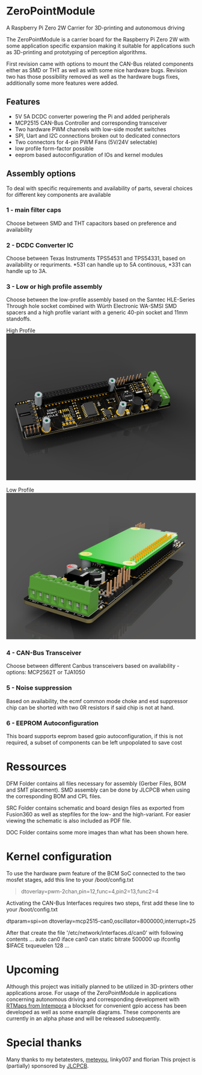 # ZeroPointModule
 A Raspberry Pi Zero 2W Carrier for 3D-printing and autonomous driving
 
The ZeroPointModule is a carrier board for the Raspberry Pi Zero 2W with some application specific expansion making it suitable for applications such as 3D-printing and prototyping of perception algorithms.

First revision came with options to mount the CAN-Bus related components either as SMD or THT as well as with some nice hardware bugs.
Revision two has those possibility removed as well as the hardware bugs fixes, additionally some more features were added.

## Features
- 5V 5A DCDC converter powering the Pi and added peripherals
- MCP2515 CAN-Bus Controller and corresponding transceiver
- Two hardware PWM channels with low-side mosfet switches
- SPI, Uart and I2C connections broken out to dedicated connectors
- Two connectors for 4-pin PWM Fans (5V/24V selectable)
- low profile form-factor possible
- eeprom based autoconfiguration of IOs and kernel modules


## Assembly options
To deal with specific requirements and availability of parts, several choices for different key components are available

### 1 - main filter caps
Choose between SMD and THT capacitors based on preference and availability

### 2 - DCDC Converter IC
Choose between Texas Instruments TPS54531 and TPS54331, based on availability or requriments. *531 can handle up to 5A continouus, *331 can handle up to 3A.

### 3 - Low or high profile assembly

Choose between the low-profile assembly based on the Samtec HLE-Series Through hole socket combined with Würth Electronic WA-SMSI SMD spacers and a high profile variant with a generic 40-pin socket and 11mm standoffs.

High Profile
![High Profile Variant](/DOC/PCB-HighV2_2022-Dec-26_01-16-51PM-000_CustomizedView3909409397.png)

Low Profile
![Low Profile Variant](/DOC/PCB-Low_2022-Dec-26_01-30-59PM-000_CustomizedView15816249176.png)

### 4 - CAN-Bus Transceiver
Choose between different Canbus transceivers based on availability - options: MCP2562T or TJA1050

### 5 - Noise suppression
Based on availability, the ecmf common mode choke and esd suppressor chip can be shorted with two 0R resistors if said chip is not at hand.

### 6 - EEPROM Autoconfiguration
This board supports eeprom based gpio autoconfiguration, if this is not required, a subset of components can be left unpopolated to save cost

# Ressources

DFM Folder contains all files necessary for assembly (Gerber Files, BOM and SMT placement). SMD assembly can be done by JLCPCB when using the corresponding BOM and CPL files.

SRC Folder contains schematic and board design files as exported from Fusion360 as well as stepfiles for the low- and the high-variant.
For easier viewing the schematic is also included as PDF file.

DOC Folder contains some more images than what has been shown here.

# Kernel configuration

To use the hardware pwm feature of the BCM SoC connected to the two mosfet stages, add this line to your /boot/config.txt
> dtoverlay=pwm-2chan,pin=12,func=4,pin2=13,func2=4

Activating the CAN-Bus Interfaces requires two steps, first add these line to your /boot/config.txt

dtparam=spi=on
dtoverlay=mcp2515-can0,oscillator=8000000,interrupt=25 

After that create the file '/etc/network/interfaces.d/can0' with following contents
...
auto can0
iface can0 can static
    bitrate 500000
    up ifconfig $IFACE txqueuelen 128
...

# Upcoming

Although this project was initially planned to be utilized in 3D-printers other applications arose. For usage of the ZeroPointModule in applications concerning autonomous driving and corresponding development with [RTMaps from Intempora](https://intempora.com/products/rtmaps/) a blockset for convenient gpio access has been developed as well as some example diagrams. These components are currently in an alpha phase and will be released subsequently.


# Special thanks

Many thanks to my betatesters, [meteyou](https://github.com/meteyou), linky007 and florian
This project is (partially) sponsored by [JLCPCB](https://jlcpcb.com/).



